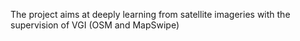 The project aims at deeply learning from satellite imageries with the supervision of VGI (OSM and MapSwipe)